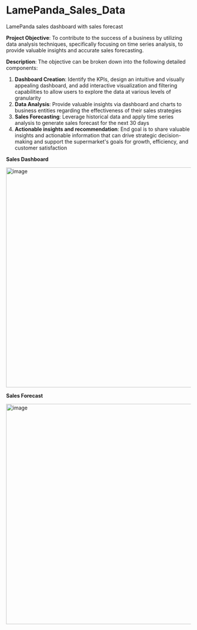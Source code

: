 # LamePanda_Sales_Data
LamePanda sales dashboard with sales forecast

**Project Objective**: To contribute to the success of a business by utilizing data analysis techniques, specifically focusing on time series analysis, to provide valuable insights and accurate sales forecasting.

**Description**:
The objective can be broken down into the following detailed components:
1. **Dashboard Creation**: Identify the KPIs, design an intuitive and visually appealing dashboard, and add interactive visualization and filtering capabilities to allow users to explore the data at various levels of granularity
2. **Data Analysis**: Provide valuable insights via dashboard and charts to business entities regarding the effectiveness of their sales strategies
3. **Sales Forecasting**: Leverage historical data and apply time series analysis to generate sales forecast for the next 30 days
4. **Actionable insights and recommendation**: End goal is to share valuable insights and actionable information that can drive strategic decision-making and support the supermarket's goals for growth, efficiency, and customer satisfaction  

**Sales Dashboard**

<img width="600" alt="image" src="https://github.com/Pndydpk/LamePanda_Sales_Data/assets/85039287/f104db9d-e615-4157-b8e1-259809681d57">



**Sales Forecast**

<img width="601" alt="image" src="https://github.com/Pndydpk/LamePanda_Sales_Data/assets/85039287/8f5a469c-5a3f-43ff-9de5-48d3688861e1">

